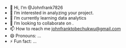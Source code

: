 - 👋 Hi, I’m @Johnfrank7826
- 👀 I’m interested in analyzing your project.
- 🌱 I’m currently learning data analytics 
- 💞️ I’m looking to collaborate on .
- 📫 How to reach me johnfranktobechukwu@gmail.com
- 😄 Pronouns: ...
- ⚡ Fun fact: ...

<!---
Johnfrank7826/Johnfrank7826 is a ✨ special ✨ repository because its `README.md` (this file) appears on your GitHub profile.
You can click the Preview link to take a look at your changes.
--->
